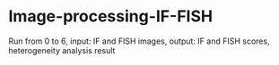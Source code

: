# Image-processing-IF-FISH
Run from 0 to 6, input: IF and FISH images, output: IF and FISH scores, heterogeneity analysis result
